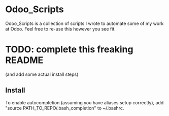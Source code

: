 # Odoo_Scripts
Odoo_Scripts is a collection of scripts I wrote to automate some of my work at Odoo. Feel free to re-use this however you see fit.

# TODO: complete this freaking README
(and add some actual install steps)

## Install
To enable autocompletion (assuming you have aliases setup correctly), add "source PATH_TO_REPO/.bash_completion" to ~/.bashrc.
